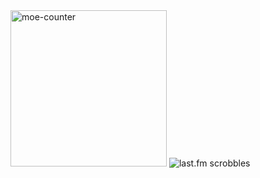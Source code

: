 <img src="https://moe-counter.glitch.me/get/@makuyoshi?theme=rule34" alt="moe-counter" width=250/>
<img src="https://lastfm-recently-played.vercel.app/api?user=makuyoshi&show_user=header&count=6" alt="last.fm scrobbles"/>
